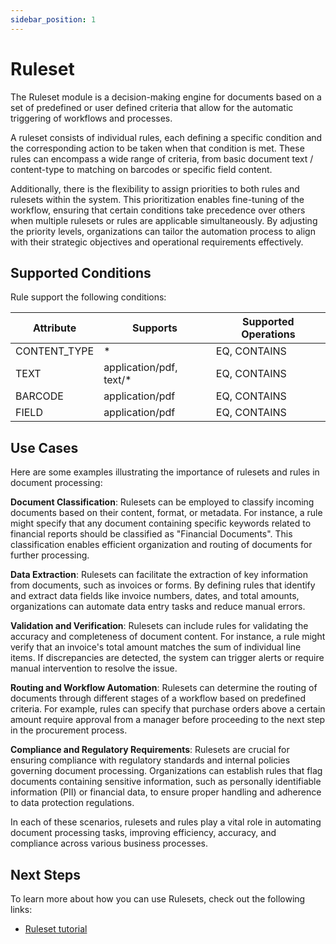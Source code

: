 ```yaml
---
sidebar_position: 1
---
```


# Ruleset

The Ruleset module is a decision-making engine for documents based on a set of predefined or user defined criteria that allow for the automatic triggering of workflows and processes.

A ruleset consists of individual rules, each defining a specific condition and the corresponding action to be taken when that condition is met. These rules can encompass a wide range of criteria, from basic document text / content-type to matching on barcodes or specific field content. 

Additionally, there is the flexibility to assign priorities to both rules and rulesets within the system. This prioritization enables fine-tuning of the workflow, ensuring that certain conditions take precedence over others when multiple rulesets or rules are applicable simultaneously. By adjusting the priority levels, organizations can tailor the automation process to align with their strategic objectives and operational requirements effectively.

## Supported Conditions

Rule support the following conditions:

| Attribute    | Supports  | Supported Operations |
| -------- | ------- | ------- |
| CONTENT_TYPE | * | EQ, CONTAINS |
| TEXT | application/pdf, text/* | EQ, CONTAINS |
| BARCODE | application/pdf | EQ, CONTAINS |
| FIELD | application/pdf | EQ, CONTAINS |


## Use Cases
 
Here are some examples illustrating the importance of rulesets and rules in document processing:

**Document Classification**: Rulesets can be employed to classify incoming documents based on their content, format, or metadata. For instance, a rule might specify that any document containing specific keywords related to financial reports should be classified as "Financial Documents". This classification enables efficient organization and routing of documents for further processing.

**Data Extraction**: Rulesets can facilitate the extraction of key information from documents, such as invoices or forms. By defining rules that identify and extract data fields like invoice numbers, dates, and total amounts, organizations can automate data entry tasks and reduce manual errors.

**Validation and Verification**: Rulesets can include rules for validating the accuracy and completeness of document content. For instance, a rule might verify that an invoice's total amount matches the sum of individual line items. If discrepancies are detected, the system can trigger alerts or require manual intervention to resolve the issue.

**Routing and Workflow Automation**: Rulesets can determine the routing of documents through different stages of a workflow based on predefined criteria. For example, rules can specify that purchase orders above a certain amount require approval from a manager before proceeding to the next step in the procurement process.

**Compliance and Regulatory Requirements**: Rulesets are crucial for ensuring compliance with regulatory standards and internal policies governing document processing. Organizations can establish rules that flag documents containing sensitive information, such as personally identifiable information (PII) or financial data, to ensure proper handling and adherence to data protection regulations.

In each of these scenarios, rulesets and rules play a vital role in automating document processing tasks, improving efficiency, accuracy, and compliance across various business processes.

## Next Steps

To learn more about how you can use Rulesets, check out the following links:

* [Ruleset tutorial](/docs/tutorials/ruleset)
